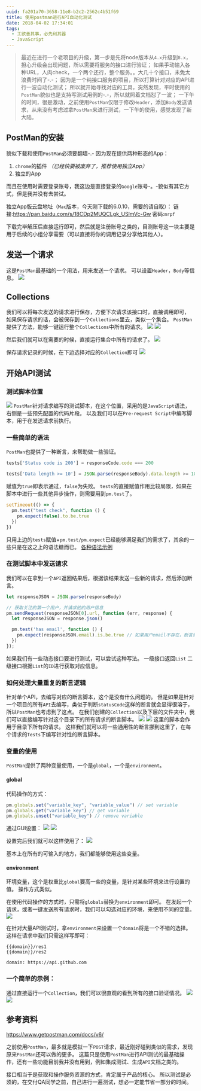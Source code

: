 ```yaml
---
uuid: fa201a70-3658-11e8-b2c2-2562c4b51f69
title: 使用postman进行API自动化测试
date: 2018-04-02 17:34:01
tags:
  - 工欲善其事，必先利其器
  - JavaScript
---
```


> 最近在进行一个老项目的升级，第一步是先将node版本从`4.x`升级到`8.x`，担心升级会出现问题，所以需要将服务的接口进行验证；
> 如果手动输入各种URL，人肉check，一个两个还行，整个服务。。大几十个接口，未免太浪费时间了-.-；
> 因为是一个纯接口服务的项目，所以打算针对对应的API进行一波自动化测试；
> 所以就开始寻找对应的工具，突然发现，平时使用的`PostMan`貌似也是支持写测试用例的-.-，所以就照着文档怼了一波；
> 一下午的时间，很是激动，之前使用`PostMan`仅限于修改`Header`，添加`Body`发送请求，从来没有考虑过拿`PostMan`来进行测试，一下午的使用，感觉发现了新大陆。

<!-- more -->

## PostMan的安装

貌似下载和使用`PostMan`必须要翻墙-.-
因为现在提供两种形态的App：
1. `chrome`的插件 *（已经快要被废弃了，推荐使用独立App）*
2. 独立的App

而且在使用时需要登录账号，我这边是直接登录的`Google`账号-。-貌似有其它方式，但是我并没有去尝试。

独立App版云盘地址（`Mac`版本，今天刚下载的6.0.10，需要的请自取）：
链接:https://pan.baidu.com/s/18CDp2MUQCLgk_USlmVc-Gw  密码:`mrpf`

下载完毕解压后直接运行即可，然后就是注册账号之类的，目测账号这一块主要是用于后续的小组分享需要（可以直接将你的调用记录分享给其他人）。

## 发送一个请求

这是`PostMan`最基础的一个用法，用来发送一个请求。
可以设置`Header`，`Body`等信息。
![](/images/postman-usage/postman-pic-1.png)

## Collections

我们可以将每次发送的请求进行保存，方便下次请求该接口时，直接调用即可，
如果保存请求的话，会被保存到一个`Collections`里去，类似一个集合。
`PostMan`提供了方法，能够一键运行整个`Collections`中所有的请求。
![](/images/postman-usage/postman-pic-2.png)
![](/images/postman-usage/postman-pic-3.png)

然后我们就可以在需要的时候，直接运行集合中所有的请求了。
![](/images/postman-usage/postman-pic-4.png)

保存请求记录的时候，在下边选择对应的`Collection`即可
![](/images/postman-usage/postman-pic-5.png)

## 开始API测试

### 测试脚本位置

![](/images/postman-usage/postman-pic-6.png)
`PostMan`针对请求编写的测试脚本，在这个位置，采用的是`JavaScript`语法，右侧是一些预先配置的代码片段。
以及我们可以在`Pre-request Script`中编写脚本，用于在发送请求前执行。

### 一些简单的语法

`PostMan`也提供了一种断言，来帮助做一些验证。

```javascript
tests['Status code is 200'] = responseCode.code === 200

tests['Data length >= 10'] = JSON.parse(responseBody).data.length >= 10
```

赋值为`true`即表示通过，`false`为失败。
`tests`的直接赋值作用比较局限，如果在脚本中进行一些其他异步操作，则需要用到`pm.test`了。

```javascript
setTimeout(() => {
  pm.test("test check", function () {
    pm.expect(false).to.be.true
  })
})
```

只用上边的`tests`赋值+`pm.test/pm.expect`已经能够满足我们的需求了，其余的一些只是在这之上的语法糖而已。
[各种语法示例](https://www.getpostman.com/docs/v6/postman/scripts/test_examples)

### 在测试脚本中发送请求

我们可以在拿到一个`API`返回结果后，根据该结果发送一些新的请求，然后添加断言。
```javascript
let responseJSON = JSON.parse(responseBody)

// 获取关注的第一个用户，并请求他的用户信息
pm.sendRequest(responseJSON[0].url, function (err, response) {
  let responseJSON = response.json()

  pm.test('has email', function () {
    pm.expect(responseJSON.email).is.be.true // 如果用户email不存在，断言则会失败
  })
});
```

如果我们有一些动态接口要进行测试，可以尝试这种写法。
一级接口返回`List`
二级接口根据`List`的`ID`进行获取对应信息。

### 如何处理大量重复的断言逻辑

针对单个API，去编写对应的断言脚本，这个是没有什么问题的。
但是如果是针对一个项目的所有`API`去编写，类似于判断`statusCode`这样的断言就会显得很溶于，所以`PostMan`也考虑到了这点。
在我们创建的`Collection`以及下层的文件夹中，我们可以直接编写针对这个目录下的所有请求的断言脚本。
![](/images/postman-usage/postman-pic-8.png)
![](/images/postman-usage/postman-pic-7.png)
这里的脚本会作用于目录下所有的请求。
这样我们就可以将一些通用性的断言挪到这里了，在每个请求的`Tests`下编写针对性的断言脚本。

### 变量的使用

`PostMan`提供了两种变量使用，一个是`global`，一个是`environment`。

#### global

代码操作的方式：
```javascript
pm.globals.set("variable_key", "variable_value") // set variable
pm.globals.get("variable_key") // get variable
pm.globals.unset("variable_key") // remove variable
```
通过GUI设置：
![](/images/postman-usage/postman-pic-9.png)
![](/images/postman-usage/postman-pic-10.png)

设置完后我们就可以这样使用了：
![](/images/postman-usage/postman-pic-11.png)

基本上在所有的可输入的地方，我们都能够使用这些变量。

#### environment

环境变量，这个是权重比`global`要高一些的变量，是针对某些环境来进行设置的值。
操作方式类似。

在使用代码操作的方式时，只需将`globals`替换为`environment`即可。
在发起一个请求，或者一键发送所有请求时，我们可以勾选对应的环境，来使用不同的变量。
![](/images/postman-usage/postman-pic-12.png)

在针对大量API测试时，拿`environment`来设置一个`domain`将是一个不错的选择。
这样在请求中我们只需这样写即可：
```
{{domain}}/res1
{{domain}}/res2

domain: https://api.github.com
```

### 一个简单的示例：
通过直接运行一个`Collection`，我们可以很直观的看到所有的接口验证情况。
![](/images/postman-usage/postman-pic-13.png)
![](/images/postman-usage/postman-pic-14.png)

## 参考资料

https://www.getpostman.com/docs/v6/

之前使用`PostMan`，最多就是模拟一下`POST`请求，最近刚好碰到类似的需求，发现原来`PostMan`还可以做的更多。
这篇只是使用`PostMan`进行API测试的最基础操作，还有一些功能目前我并没有用到，例如集成测试、生成`API`文档之类的。

接口相当于是获取和操作服务资源的方式，肯定属于产品的核心。
所以测试是必须的，在交付QA同学之前，自己进行一遍测试，想必一定能节省一部分的时间。
